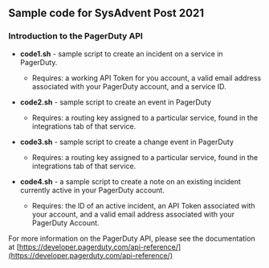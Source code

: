 ## Sample code for SysAdvent Post 2021
### Introduction to the PagerDuty API

- **code1.sh** - sample script to create an incident on a service in PagerDuty.
  - Requires: a working API Token for you account, a valid email address associated with your PagerDuty account, and a service ID.


- **code2.sh** - sample script to create an event in PagerDuty
  - Requires: a routing key assigned to a particular service, found in the integrations tab of that service.


- **code3.sh** - sample script to create a change event in PagerDuty
  - Requires: a routing key assigned to a particular service, found in the integrations tab of that service.


- **code4.sh** - a sample script to create a note on an existing incident currently active in your PagerDuty account.
  - Requires: the ID of an active incident, an API Token associated with your account, and a valid email address associated with your PagerDuty Account.


For more information on the PagerDuty API, please see the documentation at [https://developer.pagerduty.com/api-reference/](https://developer.pagerduty.com/api-reference/)
